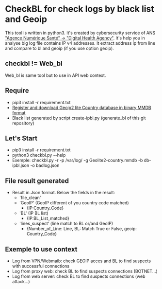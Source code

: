 # CheckBL for check logs by black list and Geoip

This tool is written in python3. It's created by cybersecurity service of ANS ["Agence Numérique Santé" -> "Digital Health Agency"](https://cyberveille-sante.gouv.fr/). It's help you in analyse big log file contains IP v4 addresses.  It extract address ip from line and compare to bl and geoip (if you use option geoip).

## checkbl != Web_bl
Web_bl is same tool but to use in API web context.

## Require
  - pip3 install -r requirement.txt
  - [Register and download Geoip2 lite Country database in binary MMDB format](https://dev.maxmind.com/geoip/geoip2/geolite2/#Database)
  - Black list generated by script create-ipbl.py (generate_bl of this git repository)
  
## Let's Start
  - pip3 install -r requirement.txt
  - python3 checkbl.py --help
  - Exemple: checkbl.py -r -p /var/log/ -g Geolite2-country.mmdb -b db-ipbl.json -o badlog.json

## File result generated
  - Result in Json format. Below the fields in the result:
    - 'file_clean'
    - 'GeoIP' (GeoIP different of you country code matched)
      - {IP:Country_Code}
    - 'BL' (IP BL list)
      - {IP:BL_List_matched}
    - 'lines_suspect' (line match to BL or/and GeoIP)
      - {Number_of_Line: Line, BL: Match True or False, geoip: Country_Code}
    
## Exemple to use context
  - Log from VPN/Webmaib: check GEOIP acces and BL to find suspects with successful connections
  - Log from proxy web: check BL to find suspects connections (BOTNET...)
  - Log from web server: check BL to find suspects connections (web attack...)

